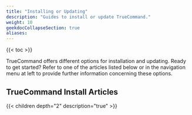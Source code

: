 ```yaml
---
title: "Installing or Updating"
description: "Guides to install or update TrueCommand."
weight: 10
geekdocCollapseSection: true
aliases:
---
```


{{< toc >}}

TrueCommand offers different options for installation and updating.
Ready to get started?
Refer to one of the articles listed below or in the navigation menu at left to provide further information concerning these options.

## TrueCommand Install Articles

{{< children depth="2" description="true" >}}
